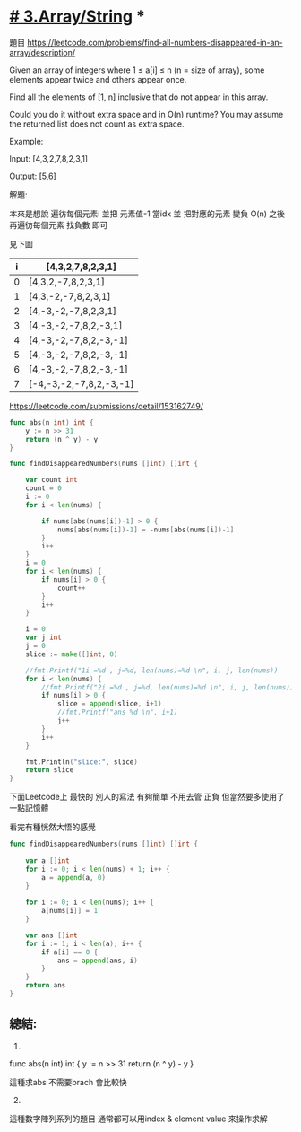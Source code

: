 # [# 3.Array/String](/arraystring.md) *

題目
https://leetcode.com/problems/find-all-numbers-disappeared-in-an-array/description/

Given an array of integers where 1 ≤ a[i] ≤ n (n = size of array), some elements appear twice and others appear once.

Find all the elements of [1, n] inclusive that do not appear in this array.

Could you do it without extra space and in O(n) runtime? You may assume the returned list does not count as extra space.

Example:

Input:
[4,3,2,7,8,2,3,1]

Output:
[5,6]




解題:

本來是想說 遍彷每個元素i    並把 元素值-1  當idx 並 把對應的元素 變負  O(n)
之後再遍彷每個元素  找負數  即可

見下圖

|i | [4,3,2,7,8,2,3,1] 
|---|--- 
|0 | [4,3,2,-7,8,2,3,1] 
|1 | [4,3,-2,-7,8,2,3,1] 
|2 | [4,-3,-2,-7,8,2,3,1] 
|3 | [4,-3,-2,-7,8,2,-3,1] 
|4 | [4,-3,-2,-7,8,2,-3,-1]  
|5 | [4,-3,-2,-7,8,2,-3,-1]  
|6 | [4,-3,-2,-7,8,2,-3,-1] 
|7 | [-4,-3,-2,-7,8,2,-3,-1] 



https://leetcode.com/submissions/detail/153162749/


```go
func abs(n int) int {
    y := n >> 31
    return (n ^ y) - y
}

func findDisappearedNumbers(nums []int) []int {

    var count int
    count = 0
    i := 0
    for i < len(nums) {

        if nums[abs(nums[i])-1] > 0 {
            nums[abs(nums[i])-1] = -nums[abs(nums[i])-1]
        }
        i++
    }
    i = 0
    for i < len(nums) {
        if nums[i] > 0 {
            count++
        }
        i++
    }

    i = 0
    var j int
    j = 0
    slice := make([]int, 0)

    //fmt.Printf("1i =%d , j=%d, len(nums)=%d \n", i, j, len(nums))
    for i < len(nums) {
        //fmt.Printf("2i =%d , j=%d, len(nums)=%d \n", i, j, len(nums))
        if nums[i] > 0 {
            slice = append(slice, i+1)
            //fmt.Printf("ans %d \n", i+1)
            j++
        }
        i++
    }

    fmt.Println("slice:", slice)
    return slice
}
```

下面Leetcode上 最快的 別人的寫法
有夠簡單   不用去管 正負  但當然要多使用了一點記憶體

看完有種恍然大悟的感覺


```go
func findDisappearedNumbers(nums []int) []int {
    
    var a []int
    for i := 0; i < len(nums) + 1; i++ {
        a = append(a, 0)
    }
    
    for i := 0; i < len(nums); i++ {
        a[nums[i]] = 1
    }

    var ans []int
    for i := 1; i < len(a); i++ {
        if a[i] == 0 {
            ans = append(ans, i)
        }
    }
    return ans
}
```

## 總結:
1.
func abs(n int) int {
    y := n >> 31
    return (n ^ y) - y
}

這種求abs 不需要brach  會比較快

2.
這種數字陣列系列的題目  通常都可以用index & element value 來操作求解